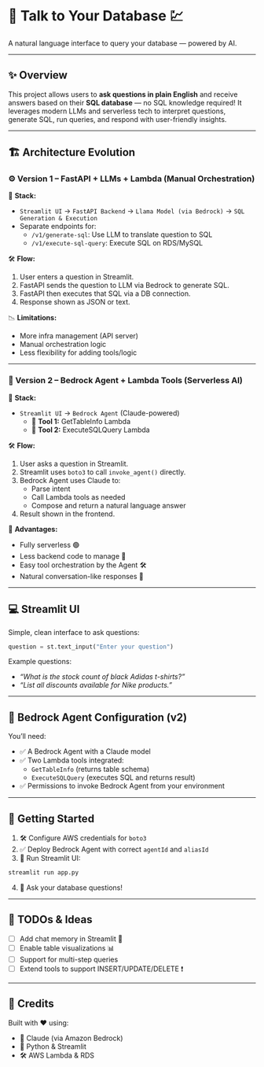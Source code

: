 # 🧠 Talk to Your Database 💹

A natural language interface to query your database — powered by AI.

---

## ✨ Overview

This project allows users to **ask questions in plain English** and receive answers based on their **SQL database** — no SQL knowledge required! It leverages modern LLMs and serverless tech to interpret questions, generate SQL, run queries, and respond with user-friendly insights.

---

## 🏗️ Architecture Evolution

### ⚙️ Version 1 – FastAPI + LLMs + Lambda (Manual Orchestration)

🧱 **Stack:**
- `Streamlit UI` → `FastAPI Backend` → `Llama Model (via Bedrock)` → `SQL Generation & Execution`
- Separate endpoints for:
  - `/v1/generate-sql`: Use LLM to translate question to SQL
  - `/v1/execute-sql-query`: Execute SQL on RDS/MySQL

🛠️ **Flow:**
1. User enters a question in Streamlit.
2. FastAPI sends the question to LLM via Bedrock to generate SQL.
3. FastAPI then executes that SQL via a DB connection.
4. Response shown as JSON or text.

📉 **Limitations:**
- More infra management (API server)
- Manual orchestration logic
- Less flexibility for adding tools/logic


---

### 🤖 Version 2 – Bedrock Agent + Lambda Tools (Serverless AI)

🧱 **Stack:**
- `Streamlit UI` → `Bedrock Agent` (Claude-powered)
  - 🔌 **Tool 1:** GetTableInfo Lambda
  - 🔌 **Tool 2:** ExecuteSQLQuery Lambda

🛠️ **Flow:**
1. User asks a question in Streamlit.
2. Streamlit uses `boto3` to call `invoke_agent()` directly.
3. Bedrock Agent uses Claude to:
   - Parse intent
   - Call Lambda tools as needed
   - Compose and return a natural language answer
4. Result shown in the frontend.

🚀 **Advantages:**
- Fully serverless 🟢
- Less backend code to manage 🧼
- Easy tool orchestration by the Agent 🛠️
- Natural conversation-like responses 💬

---

## 💻 Streamlit UI

Simple, clean interface to ask questions:

```python
question = st.text_input("Enter your question")
```

Example questions:
- *“What is the stock count of black Adidas t-shirts?”*
- *“List all discounts available for Nike products.”*

---

## 🧠 Bedrock Agent Configuration (v2)

You’ll need:
- ✅ A Bedrock Agent with a Claude model
- ✅ Two Lambda tools integrated:
  - `GetTableInfo` (returns table schema)
  - `ExecuteSQLQuery` (executes SQL and returns result)
- ✅ Permissions to invoke Bedrock Agent from your environment

---

## 🚀 Getting Started

1. 🛠️ Configure AWS credentials for `boto3`
2. ✅ Deploy Bedrock Agent with correct `agentId` and `aliasId`
3. 🧪 Run Streamlit UI:
```bash
streamlit run app.py
```
4. 💬 Ask your database questions!

---

## 📌 TODOs & Ideas

- [ ] Add chat memory in Streamlit 💬
- [ ] Enable table visualizations 📊
- [ ] Support for multi-step queries
- [ ] Extend tools to support INSERT/UPDATE/DELETE ❗

---

## 🙌 Credits

Built with ❤️ using:
- 🦙 Claude (via Amazon Bedrock)
- 🐍 Python & Streamlit
- 🛠️ AWS Lambda & RDS
